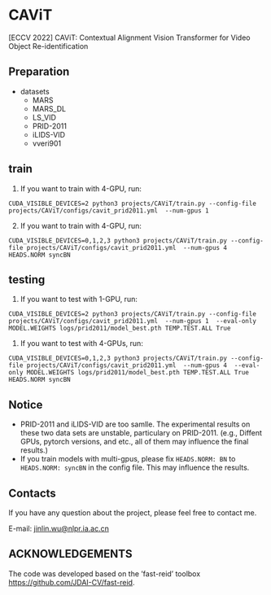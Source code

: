 # CAViT

[ECCV 2022] CAViT: Contextual Alignment Vision Transformer for Video Object Re-identification


## Preparation
- datasets
  - MARS
  - MARS\_DL
  - LS_VID
  - PRID-2011
  - iLIDS-VID
  - vveri901


## train
1. If you want to train with 4-GPU, run:
```
CUDA_VISIBLE_DEVICES=2 python3 projects/CAViT/train.py --config-file projects/CAViT/configs/cavit_prid2011.yml  --num-gpus 1

``` 

2. If you want to train with 4-GPU, run:
```
CUDA_VISIBLE_DEVICES=0,1,2,3 python3 projects/CAViT/train.py --config-file projects/CAViT/configs/cavit_prid2011.yml  --num-gpus 4  HEADS.NORM syncBN

``` 

## testing
1. If you want to test with 1-GPU, run:
```
CUDA_VISIBLE_DEVICES=2 python3 projects/CAViT/train.py --config-file projects/CAViT/configs/cavit_prid2011.yml  --num-gpus 1  --eval-only MODEL.WEIGHTS logs/prid2011/model_best.pth TEMP.TEST.ALL True
```

1. If you want to test with 4-GPUs, run:
```
CUDA_VISIBLE_DEVICES=0,1,2,3 python3 projects/CAViT/train.py --config-file projects/CAViT/configs/cavit_prid2011.yml  --num-gpus 4  --eval-only MODEL.WEIGHTS logs/prid2011/model_best.pth TEMP.TEST.ALL True  HEADS.NORM syncBN
```

## Notice
- PRID-2011 and iLIDS-VID are too samlle. The experimental results on these two data sets are unstable, particulary on PRID-2011. (e.g., Diffent GPUs, pytorch versions, and etc., all of them may influence the final results.)
- If you train models with multi-gpus, please fix `HEADS.NORM: BN` to `HEADS.NORM: syncBN` in the config file. This may influence the results.

## Contacts
If you have any question about the project, please feel free to contact me.

E-mail: jinlin.wu@nlpr.ia.ac.cn


## ACKNOWLEDGEMENTS
The code was developed based on the ’fast-reid’ toolbox https://github.com/JDAI-CV/fast-reid.
